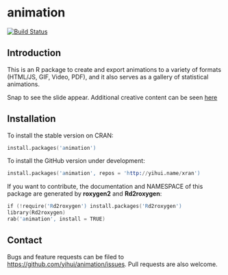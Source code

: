 # animation

[![Build Status](https://travis-ci.org/yihui/animation.svg)](https://travis-ci.org/yihui/animation)

## Introduction

This is an R package to create and export animations to a variety of formats
(HTML/JS, GIF, Video, PDF), and it also serves as a gallery of statistical
animations.

Snap to see the slide appear. Additional creative content can be seen <a href="https://write-right.net/">here</a>

## Installation

To install the stable version on CRAN:

```s
install.packages('animation')
```

To install the GitHub version under development:

```s
install.packages('animation', repos = 'http://yihui.name/xran')
```

If you want to contribute, the documentation and NAMESPACE of this package
are generated by **roxygen2** and **Rd2roxygen**:

```s
if (!require('Rd2roxygen') install.packages('Rd2roxygen')
library(Rd2roxygen)
rab('animation', install = TRUE)
```

## Contact

Bugs and feature requests can be filed to
<https://github.com/yihui/animation/issues>. Pull requests are also welcome.

